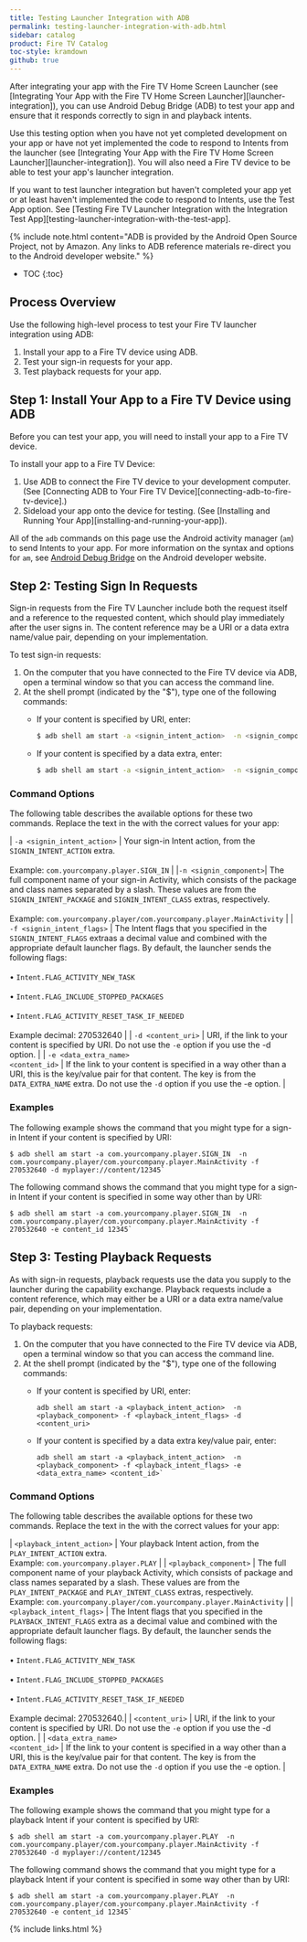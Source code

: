 ```yaml
---
title: Testing Launcher Integration with ADB
permalink: testing-launcher-integration-with-adb.html
sidebar: catalog
product: Fire TV Catalog
toc-style: kramdown
github: true
---
```


After integrating your app with the Fire TV Home Screen Launcher (see [Integrating Your App with the Fire TV Home Screen Launcher][launcher-integration]), you can use Android Debug Bridge (ADB) to test your app and ensure that it responds correctly to sign in and playback intents.

Use this testing option when you have not yet completed development on your app or have not yet implemented the code to respond to Intents from the launcher (see [Integrating Your App with the Fire TV Home Screen Launcher][launcher-integration]). You will also need a Fire TV device to be able to test your app's launcher integration.

If you want to test launcher integration but haven't completed your app yet or at least haven't implemented the code to respond to Intents, use the Test App option. See [Testing Fire TV Launcher Integration with the Integration Test App][testing-launcher-integration-with-the-test-app].

{% include note.html content="ADB is provided by the Android Open Source Project, not by Amazon. Any links to ADB reference materials re-direct you to the Android developer website." %}

* TOC
{:toc}

## Process Overview

Use the following high-level process to test your Fire TV launcher integration using ADB:

1.  Install your app to a Fire TV device using ADB.
2.  Test your sign-in requests for your app.
3.  Test playback requests for your app.

## Step 1: Install Your App to a Fire TV Device using ADB

Before you can test your app, you will need to install your app to a Fire TV device.

To install your app to a Fire TV Device:

1.  Use ADB to connect the Fire TV device to your development computer. (See [Connecting ADB to Your Fire TV Device][connecting-adb-to-fire-tv-device].)
2.  Sideload your app onto the device for testing. (See [Installing and Running Your App][installing-and-running-your-app]).

All of the `adb` commands on this page use the Android activity manager (`am`) to send Intents to your app. For more information on the syntax and options for `am`, see [Android Debug Bridge](http://developer.android.com/tools/help/adb.html) on the Android developer website.

## Step 2: Testing Sign In Requests

Sign-in requests from the Fire TV Launcher include both the request itself and a reference to the requested content, which should play immediately after the user signs in. The content reference may be a URI or a data extra name/value pair, depending on your implementation.

To test sign-in requests:

1.  On the computer that you have connected to the Fire TV device via ADB, open a terminal window so that you can access the command line.
2.  At the shell prompt (indicated by the "$"), type one of the following commands:
    *   If your content is specified by URI, enter:

        ```bash
        $ adb shell am start -a <signin_intent_action>  -n <signin_component> -f <signin_intent_flags> -d <content_uri>
        ```

    *   If your content is specified by a data extra, enter:

        ```bash
        $ adb shell am start -a <signin_intent_action>  -n <signin_component> -f <signin_intent_flags> -e <data_extra_name> <content_id>
        ```

### Command Options

The following table describes the available options for these two commands. Replace the text in the <angle brackets> with the correct values for your app:

| `-a <signin_intent_action>` | Your sign-in Intent action, from the `SIGNIN_INTENT_ACTION` extra. <br/><br/>Example: `com.yourcompany.player.SIGN_IN` |
|`-n <signin_component>`| The full component name of your sign-in Activity, which consists of the package and class names separated by a slash. These values are from the `SIGNIN_INTENT_PACKAGE` and `SIGNIN_INTENT_CLASS` extras, respectively. <br/><br/>Example: `com.yourcompany.player/com.yourcompany.player.MainActivity` |
| `-f <signin_intent_flags>` | The Intent flags that you specified in the `SIGNIN_INTENT_FLAGS` extraas a decimal value and combined with the appropriate default launcher flags. By default, the launcher sends the following flags: <br/><br/>&bull; `Intent.FLAG_ACTIVITY_NEW_TASK` <br/><br/>&bull; `Intent.FLAG_INCLUDE_STOPPED_PACKAGES` <br/><br/>&bull; `Intent.FLAG_ACTIVITY_RESET_TASK_IF_NEEDED` <br/><br/>Example decimal: 270532640 |
| `-d <content_uri>` | URI, if the link to your content is specified by URI. Do not use the `-e` option if you use the -d option. |
| `-e <data_extra_name>`<br/>`<content_id>` | If the link to your content is specified in a way other than a URI, this is the key/value pair for that content. The key is from the `DATA_EXTRA_NAME` extra. Do not use the `-d` option if you use the -e option. |

### Examples

The following example shows the command that you might type for a sign-in Intent if your content is specified by URI:

```
$ adb shell am start -a com.yourcompany.player.SIGN_IN  -n com.yourcompany.player/com.yourcompany.player.MainActivity -f 270532640 -d myplayer://content/12345`
```

The following command shows the command that you might type for a sign-in Intent if your content is specified in some way other than by URI:

```
$ adb shell am start -a com.yourcompany.player.SIGN_IN  -n com.yourcompany.player/com.yourcompany.player.MainActivity -f 270532640 -e content_id 12345`
```

## Step 3: Testing Playback Requests

As with sign-in requests, playback requests use the data you supply to the launcher during the capability exchange. Playback requests include a content reference, which may either be a URI or a data extra name/value pair, depending on your implementation.

To playback requests:

1.  On the computer that you have connected to the Fire TV device via ADB, open a terminal window so that you can access the command line.
2.  At the shell prompt (indicated by the "$"), type one of the following commands:
    *   If your content is specified by URI, enter:

        ```
        adb shell am start -a <playback_intent_action>  -n <playback_component> -f <playback_intent_flags> -d <content_uri>
        ```

    *   If your content is specified by a data extra key/value pair, enter:

        ```
        adb shell am start -a <playback_intent_action>  -n <playback_component> -f <playback_intent_flags> -e <data_extra_name> <content_id>`
        ```

### Command Options

The following table describes the available options for these two commands. Replace the text in the <angle brackets> with the correct values for your app:


| `<playback_intent_action>` | Your playback Intent action, from the `PLAY_INTENT_ACTION` extra. <br/> Example: `com.yourcompany.player.PLAY` |
| `<playback_component>` | The full component name of your playback Activity, which consists of package and class names separated by a slash. These values are from the `PLAY_INTENT_PACKAGE` and `PLAY_INTENT_CLASS` extras, respectively. <br/> Example: `com.yourcompany.player/com.yourcompany.player.MainActivity` |
| `<playback_intent_flags>` | The Intent flags that you specified in the `PLAYBACK_INTENT_FLAGS` extra as a decimal value and combined with the appropriate default launcher flags. By default, the launcher sends the following flags: <br/><br/>&bull; `Intent.FLAG_ACTIVITY_NEW_TASK` <br/><br/>&bull; `Intent.FLAG_INCLUDE_STOPPED_PACKAGES` <br/><br/>&bull; `Intent.FLAG_ACTIVITY_RESET_TASK_IF_NEEDED` <br/><br/> Example decimal: 270532640.|
| `<content_uri>` | URI, if the link to your content is specified by URI. Do not use the `-e` option if you use the -d option. |
| `<data_extra_name>`<br/>`<content_id>` | If the link to your content is specified in a way other than a URI, this is the key/value pair for that content. The key is from the `DATA_EXTRA_NAME` extra. Do not use the `-d` option if you use the -e option. |

### Examples

The following example shows the command that you might type for a playback Intent if your content is specified by URI:

```
$ adb shell am start -a com.yourcompany.player.PLAY  -n com.yourcompany.player/com.yourcompany.player.MainActivity -f 270532640 -d myplayer://content/12345
```

The following command shows the command that you might type for a playback Intent if your content is specified in some way other than by URI:

```
$ adb shell am start -a com.yourcompany.player.PLAY  -n com.yourcompany.player/com.yourcompany.player.MainActivity -f 270532640 -e content_id 12345`
```

{% include links.html %}
